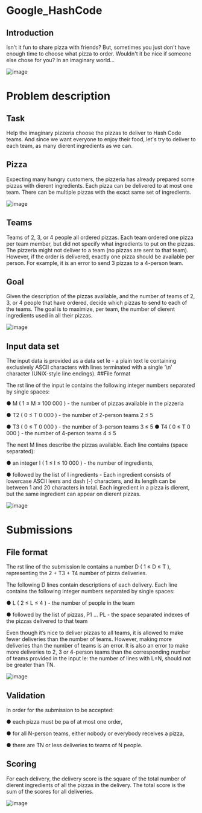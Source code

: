 # Google_HashCode
## Introduction
Isn't it fun to share pizza with friends? But, sometimes you just don't have enough time to choose
what pizza to order. Wouldn't it be nice if someone else chose for you?
In an imaginary world…

![image](https://user-images.githubusercontent.com/50981076/109250902-77d21a80-7810-11eb-8936-2cb719e6e9c7.png)


# Problem description
## Task

Help the imaginary pizzeria choose the pizzas to deliver to Hash Code teams. And since we want
everyone to enjoy their food, let's try to deliver to each team, as many dierent ingredients as we
can.

## Pizza

Expecting many hungry customers, the pizzeria has already prepared some pizzas with dierent
ingredients. Each pizza can be delivered to at most one team. There can be multiple pizzas with
the exact same set of ingredients.

![image](https://user-images.githubusercontent.com/50981076/109250973-a18b4180-7810-11eb-8ff1-690bda90592d.png)

## Teams

Teams of 2, 3, or 4 people all ordered pizzas. Each team ordered one pizza per team member, but
did not specify what ingredients to put on the pizzas. The pizzeria might not deliver to a team (no
pizzas are sent to that team). However, if the order is delivered, exactly one pizza should be
available per person. For example, it is an error to send 3 pizzas to a 4-person team.

## Goal

Given the description of the pizzas available, and the number of teams of 2, 3, or 4 people that
have ordered, decide which pizzas to send to each of the teams. The goal is to maximize, per
team, the number of dierent ingredients used in all their pizzas.

![image](https://user-images.githubusercontent.com/50981076/109251034-c2ec2d80-7810-11eb-92cb-008731693171.png)

## Input data set
The input data is provided as a data set le - a plain text le containing exclusively ASCII
characters with lines terminated with a single ‘\n’ character (UNIX-style line endings).
##File format

The rst line of the input le contains the following integer numbers separated by single spaces:

● M ( 1 ≤ M ≤ 100 000 ) - the number of pizzas available in the pizzeria

● T2
( 0 ≤ T 0 000 ) - the number of 2-person teams 2 ≤ 5

● T3 ( 0 ≤ T 0 000 ) - the number of 3-person teams 3 ≤ 5
● T4
( 0 ≤ T 0 000 ) - the number of 4-person teams 4 ≤ 5

The next M lines describe the pizzas available. Each line contains (space separated):

● an integer I ( 1 ≤ I ≤ 10 000 ) - the number of ingredients,

● followed by the list of I ingredients - Each ingredient consists of lowercase ASCII leers
and dash (-) characters, and its length can be between 1 and 20 characters in total. Each
ingredient in a pizza is dierent, but the same ingredient can appear on dierent pizzas.

![image](https://user-images.githubusercontent.com/50981076/109251067-d6979400-7810-11eb-8d94-14759b3fd9f7.png)

# Submissions
## File format
The rst line of the submission le contains a number D ( 1 ≤ D ≤ T ), representing the 2 + T3 + T4
number of pizza deliveries.

The following D lines contain descriptions of each delivery. Each line contains the following
integer numbers separated by single spaces:

● L ( 2 ≤ L ≤ 4 ) - the number of people in the team

● followed by the list of pizzas, P1 … PL - the space separated indexes of the pizzas delivered
to that team

Even though it’s nice to deliver pizzas to all teams, it is allowed to make fewer deliveries than the
number of teams. However, making more deliveries than the number of teams is an error. It is
also an error to make more deliveries to 2, 3 or 4-person teams than the corresponding number
of teams provided in the input le: the number of lines with L=N, should not be greater than TN.

![image](https://user-images.githubusercontent.com/50981076/109251126-f2029f00-7810-11eb-8c52-a24fd4291387.png)

## Validation
In order for the submission to be accepted:

● each pizza must be pa of at most one order,

● for all N-person teams, either nobody or everybody receives a pizza,

● there are TN or less deliveries to teams of N people.

## Scoring
For each delivery, the delivery score is the square of the total number of dierent ingredients of
all the pizzas in the delivery. The total score is the sum of the scores for all deliveries.

![image](https://user-images.githubusercontent.com/50981076/109251171-034bab80-7811-11eb-8feb-393d7e734938.png)
